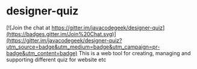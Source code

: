 # designer-quiz

[![Join the chat at https://gitter.im/javacodegeek/designer-quiz](https://badges.gitter.im/Join%20Chat.svg)](https://gitter.im/javacodegeek/designer-quiz?utm_source=badge&utm_medium=badge&utm_campaign=pr-badge&utm_content=badge)
This is a web tool for creating, managing and supporting different quiz for website etc
